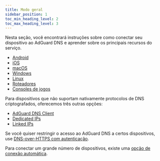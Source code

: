 ```yaml
---
title: Modo geral
sidebar_position: 1
toc_min_heading_level: 2
toc_max_heading_level: 3
---
```


Nesta seção, você encontrará instruções sobre como conectar seu dispositivo ao AdGuard DNS e aprender sobre os principais recursos do serviço.

- [Android](/private-dns/connect-devices/mobile-and-desktop/android.md)
- [iOS](/private-dns/connect-devices/mobile-and-desktop/ios.md)
- [macOS](/private-dns/connect-devices/mobile-and-desktop/macos.md)
- [Windows](/private-dns/connect-devices/mobile-and-desktop/windows.md)
- [Linux](/private-dns/connect-devices/mobile-and-desktop/linux.md)
- [Roteadores](/private-dns/connect-devices/routers/routers.md)
- [Consoles de jogos](/private-dns/connect-devices/game-consoles/game-consoles.md)

Para dispositivos que não suportam nativamente protocolos de DNS criptografados, oferecemos três outras opções:

- [AdGuard DNS Client](/dns-client/overview.md)
- [Dedicated IPs](/private-dns/connect-devices/other-options/dedicated-ip.md)
- [Linked IPs](/private-dns/connect-devices/other-options/linked-ip.md)

Se você quiser restringir o acesso ao AdGuard DNS a certos dispositivos, use [DNS-over-HTTPS com autenticação](/private-dns/connect-devices/other-options/doh-authentication.md).

Para conectar um grande número de dispositivos, existe uma [opção de conexão automática](/private-dns/connect-devices/other-options/automatic-connection.md).
